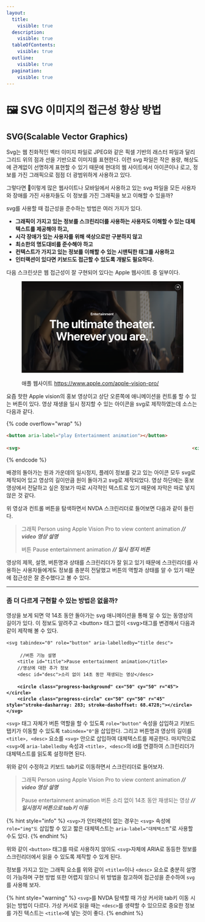 ```yaml
---
layout:
  title:
    visible: true
  description:
    visible: true
  tableOfContents:
    visible: true
  outline:
    visible: true
  pagination:
    visible: true
---
```


# 🖼️ SVG 이미지의 접근성 향상 방법

## SVG(Scalable Vector Graphics)&#x20;

Svg는 웹 친화적인 벡터 이미지 파일로 JPEG와 같은 픽셀 기반의 래스터 파일과 달리 그리드 위의 점과 선을 기반으로 이미지를 표현한다. 이런 svg 파일은 작은 용량, 해상도에 관계없이 선명하게 표현할 수 있기 때문에 현대의 웹 사이트에서 아이콘이나 로고, 정보를 가진 그래픽으로 점점 더 광범위하게 사용하고 있다.

그렇다면 이렇게 많은 웹사이트나 모바일에서 사용하고 있는 svg 파일을 모든 사용자와 장애를 가진 사용자들도 이 정보를 가진 그래픽을 보고 이해할 수 있을까? &#x20;

svg를 사용할 때 접근성을 준수하는 방법은 여러 가지가 있다.

* **그래픽이 가지고 있는 정보를 스크린리더를 사용하는 사용자도 이해할 수 있는 대체텍스트를 제공해야 하고,**&#x20;
* **시각 장애가 있는 사용자를 위해 색상으로만 구분하지 않고**&#x20;
* **최소한의 명도대비를 준수해야 하고**&#x20;
* **컨텍스트가 가지고 있는 정보를 이해할 수 있는 시맨틱한 태그를 사용하고**&#x20;
* **인터랙션이 있다면 키보드도 접근할 수 있도록 개발도 필요하다.**&#x20;

다음 스크린샷은 웹 접근성이 잘 구현되어 있다는 Apple 웹사이트 중 일부이다.

<figure><img src="../../.gitbook/assets/image.png" alt=""><figcaption><p>애플 웹사이트 <a href="https://www.apple.com/apple-vision-pro/">https://www.apple.com/apple-vision-pro/</a></p></figcaption></figure>

요즘 핫한 Apple vision의 홍보 영상이고 상단 오른쪽에 애니메이션을 컨트롤 할 수 있는 버튼이 있다.  영상 재생을 일시 정지할 수 있는 아이콘을 svg로 제작하였는데 소스는 다음과 같다.

{% code overflow="wrap" %}
```html
<button aria-label="play Entertainment animation"></button>

<svg>																<circle class="progress-background" cx="50" cy="50" r="45"></circle>																<circle class="progress-circle" cx="50" cy="50" r="45" style="stroke-dasharray: 283; stroke-dashoffset: 171.134;"></circle>															</svg>
```
{% endcode %}

배경의 돌아가는 원과 가운데의 일시정지, 플레이 정보를 갖고 있는 아이콘 모두 svg로 제작되어 있고 영상의 길이만큼 원이 돌아가고 svg로 제작되었다. 영상 하단에는 홍보 영상에서 전달하고 싶은 정보가 따로 시각적인 텍스트로 있기 때문에 자막은 따로 넣지 않은 것 같다.

위 영상과 컨트롤 버튼을 탐색하면서 NVDA 스크린리더로 들어보면 다음과 같이 들린다.

> 그래픽 Person using Apple Vision Pro to view content animation _**// video 영상 설명**_
>
> 버튼 Pause entertainment animation _**// 일시 정지 버튼**_

영상의 제목, 설명, 버튼명과 상태를 스크린리더가 잘 읽고 있기 때문에 스크린리더를 사용하는 사용자들에게도 정보를 충분히 전달했고 버튼의 역할과 상태를 알 수 있기 때문에 접근성은 잘 준수했다고 볼 수 있다.&#x20;



***

### 좀 더 다르게 구현할 수 있는 방법은 없을까?

영상을 보게 되면 약 14초 동안 돌아가는 svg 애니메이션을 통해 알 수 있는 동영상의 길이가 있다. 이 정보도 알려주고 \<button> 태그 없이 \<svg>태그를 변경해서 다음과 같이 제작해 볼 수 있다.

<pre class="language-html" data-overflow="wrap"><code class="lang-html">&#x3C;svg tabindex="0" role="button" aria-labelledby="title desc"> 

     //버튼 기능 설명
    &#x3C;title id="title">Pause entertainment animation&#x3C;/title>
    //영상에 대한 추가 정보
    &#x3C;desc id="desc">소리 없이 14초 동안 재생되는 영상&#x3C;/desc>
    
<strong>    &#x3C;circle class="progress-background" cx="50" cy="50" r="45">&#x3C;/circle>
</strong><strong>    &#x3C;circle class="progress-circle" cx="50" cy="50" r="45" style="stroke-dasharray: 283; stroke-dashoffset: 68.4728;">&#x3C;/circle>														&#x3C;/svg>
</strong></code></pre>

`<svg>` 태그 자체가 버튼 역할을 할 수 있도록 `role="button"` 속성을 삽입하고 키보드 탭키가 이동할 수 있도록 `tabindex="0"`을 삽입한다. 그리고 버튼명과 영상의 길이를 `<title>, <desc>` 요소를 `<svg>` 안으로 삽입하여 대체텍스트를 제공한다. 마지막으로 `<svg>`에 `aria-labelledby` 속성과 `<title>, <desc>`의 id를 연결하여 스크린리더가 대체텍스트를 읽도록 설정하면 된다.

위와 같이 수정하고 키보드 tab키로 이동하면서 스크린리더로 들어보자.

> 그래픽 Person using Apple Vision Pro to view content animation _**// video 영상 설명**_
>
> Pause entertainment animation 버튼  소리 없이 14초 동안 재생되는 영상 _**// 일시정지 버튼으로 tab키 이동**_

{% hint style="info" %}
`<svg>`가 인터랙션이 없는 경우는 `<svg>` 속성에 `role="img"도` 삽입할 수 있고 짧은 대체텍스트는 `aria-label="대체텍스트`"로 사용할 수도 있다.
{% endhint %}

위와 같이 `<button>` 태그를 따로 사용하지 않아도 `<svg>`자체에  ARIA로 동등한 정보를 스크린리더에서 읽을 수 있도록 제작할 수 있게 된다.&#x20;

정보를 가지고 있는 그래픽 요소를 위와 같이 `<title>`이나 `<desc>` 요소로 충분히 설명이 가능하며 구현 방법 또한 어렵지 않으니 위 방법을 참고하여 접근성을 준수하여 `svg`를 사용해 보자.

{% hint style="warning" %}
`<svg>`를 NVDA 탐색할 때 가상 커서와 tab키 이동 시 읽는 방법이 다르다. 가상 커서로 읽을 때는 `<desc>`를 생략할 수 있으므로 중요한 정보를 가진 텍스트는 `<title>`에 넣는 것이 좋다.
{% endhint %}
